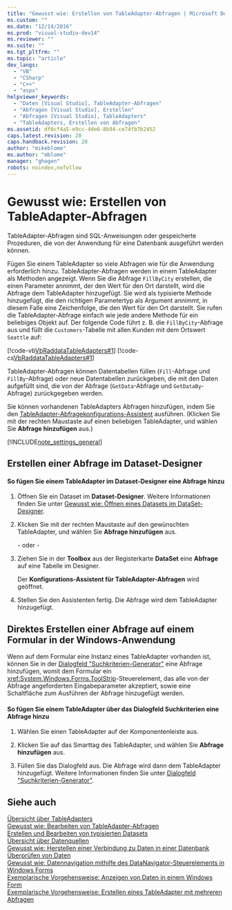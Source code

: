 ```yaml
---
title: "Gewusst wie: Erstellen von TableAdapter-Abfragen | Microsoft Docs"
ms.custom: ""
ms.date: "12/14/2016"
ms.prod: "visual-studio-dev14"
ms.reviewer: ""
ms.suite: ""
ms.tgt_pltfrm: ""
ms.topic: "article"
dev_langs: 
  - "VB"
  - "CSharp"
  - "C++"
  - "aspx"
helpviewer_keywords: 
  - "Daten [Visual Studio], TableAdapter-Abfragen"
  - "Abfragen [Visual Studio], Erstellen"
  - "Abfragen [Visual Studio], TableAdapters"
  - "TableAdapters, Erstellen von Abfragen"
ms.assetid: df0cf4a5-e9cc-4de6-8b94-ce74fb7b2452
caps.latest.revision: 20
caps.handback.revision: 20
author: "mikeblome"
ms.author: "mblome"
manager: "ghogen"
robots: noindex,nofollow
---
```

# Gewusst wie: Erstellen von TableAdapter-Abfragen
TableAdapter\-Abfragen sind SQL\-Anweisungen oder gespeicherte Prozeduren, die von der Anwendung für eine Datenbank ausgeführt werden können.  
  
 Fügen Sie einem TableAdapter so viele Abfragen wie für die Anwendung erforderlich hinzu.  TableAdapter\-Abfragen werden in einem TableAdapter als Methoden angezeigt.  Wenn Sie die Abfrage `FillByCity` erstellen, die einen Parameter annimmt, der den Wert für den Ort darstellt, wird die Abfrage dem TableAdapter hinzugefügt.  Sie wird als typisierte Methode hinzugefügt, die den richtigen Parametertyp als Argument annimmt, in diesem Falle eine Zeichenfolge, die den Wert für den Ort darstellt.  Sie rufen die TableAdapter\-Abfrage einfach wie jede andere Methode für ein beliebiges Objekt auf.  Der folgende Code führt z. B. die `FillByCity`\-Abfrage aus und füllt die `Customers`\-Tabelle mit allen Kunden mit dem Ortswert `Seattle` auf:  
  
 [!code-vb[VbRaddataTableAdapters#1](../data-tools/codesnippet/VisualBasic/how-to-create-tableadapter-queries_1.vb)]
 [!code-cs[VbRaddataTableAdapters#1](../data-tools/codesnippet/CSharp/how-to-create-tableadapter-queries_1.cs)]  
  
 TableAdapter\-Abfragen können Datentabellen füllen \(`Fill`\-Abfrage und `FillBy`\-Abfrage\) oder neue Datentabellen zurückgeben, die mit den Daten aufgefüllt sind, die von der Abfrage \(`GetData`\-Abfrage und `GetDataBy`\-Abfrage\) zurückgegeben werden.  
  
 Sie können vorhandenen TableAdapters Abfragen hinzufügen, indem Sie den [TableAdapter\-Abfragekonfigurations\-Assistent](../data-tools/editing-tableadapters.md) ausführen.  \(Klicken Sie mit der rechten Maustaste auf einen beliebigen TableAdapter, und wählen Sie **Abfrage hinzufügen** aus.\)  
  
 [!INCLUDE[note_settings_general](../data-tools/includes/note_settings_general_md.md)]  
  
## Erstellen einer Abfrage im Dataset\-Designer  
  
#### So fügen Sie einem TableAdapter im Dataset\-Designer eine Abfrage hinzu  
  
1.  Öffnen Sie ein Dataset im **Dataset\-Designer**.  Weitere Informationen finden Sie unter [Gewusst wie: Öffnen eines Datasets im DataSet\-Designer](../Topic/How%20to:%20Open%20a%20Dataset%20in%20the%20Dataset%20Designer.md).  
  
2.  Klicken Sie mit der rechten Maustaste auf den gewünschten TableAdapter, und wählen Sie **Abfrage hinzufügen** aus.  
  
     \- oder \-  
  
3.  Ziehen Sie in der **Toolbox** aus der Registerkarte **DataSet** eine **Abfrage** auf eine Tabelle im Designer.  
  
     Der **Konfigurations\-Assistent für TableAdapter\-Abfragen** wird geöffnet.  
  
4.  Stellen Sie den Assistenten fertig. Die Abfrage wird dem TableAdapter hinzugefügt.  
  
## Direktes Erstellen einer Abfrage auf einem Formular in der Windows\-Anwendung  
 Wenn auf dem Formular eine Instanz eines TableAdapter vorhanden ist, können Sie in der [Dialogfeld "Suchkriterien\-Generator"](../Topic/Search%20Criteria%20Builder%20Dialog%20Box.md) eine Abfrage hinzufügen, womit dem Formular ein <xref:System.Windows.Forms.ToolStrip>\-Steuerelement, das alle von der Abfrage angeforderten Eingabeparameter akzeptiert, sowie eine Schaltfläche zum Ausführen der Abfrage hinzugefügt werden.  
  
#### So fügen Sie einem TableAdapter über das Dialogfeld Suchkriterien eine Abfrage hinzu  
  
1.  Wählen Sie einen TableAdapter auf der Komponentenleiste aus.  
  
2.  Klicken Sie auf das Smarttag des TableAdapter, und wählen Sie **Abfrage hinzufügen** aus.  
  
3.  Füllen Sie das Dialogfeld aus. Die Abfrage wird dann dem TableAdapter hinzugefügt.  Weitere Informationen finden Sie unter [Dialogfeld "Suchkriterien\-Generator"](../Topic/Search%20Criteria%20Builder%20Dialog%20Box.md).  
  
## Siehe auch  
 [Übersicht über TableAdapters](../data-tools/tableadapter-overview.md)   
 [Gewusst wie: Bearbeiten von TableAdapter\-Abfragen](../data-tools/how-to-edit-tableadapter-queries.md)   
 [Erstellen und Bearbeiten von typisierten Datasets](../data-tools/creating-and-editing-typed-datasets.md)   
 [Übersicht über Datenquellen](../data-tools/add-new-data-sources.md)   
 [Gewusst wie: Herstellen einer Verbindung zu Daten in einer Datenbank](../data-tools/how-to-connect-to-data-in-a-database.md)   
 [Überprüfen von Daten](../Topic/Validating%20Data.md)   
 [Gewusst wie: Datennavigation mithilfe des DataNavigator\-Steuerelements in Windows Forms](../Topic/How%20to:%20Navigate%20Data%20with%20the%20Windows%20Forms%20BindingNavigator%20Control.md)   
 [Exemplarische Vorgehensweise: Anzeigen von Daten in einem Windows Form](../data-tools/walkthrough-displaying-data-on-a-windows-form.md)   
 [Exemplarische Vorgehensweise: Erstellen eines TableAdapter mit mehreren Abfragen](../data-tools/walkthrough-creating-a-tableadapter-with-multiple-queries.md)